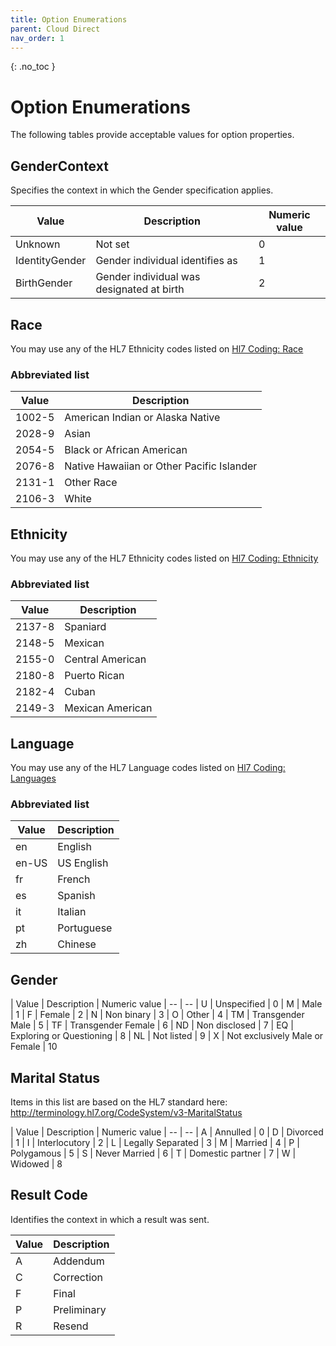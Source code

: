 ```yaml
---
title: Option Enumerations
parent: Cloud Direct
nav_order: 1
---
```


{: .no_toc }

# Option Enumerations 
The following tables provide acceptable values for option properties.

## GenderContext
Specifies the context in which the Gender specification applies. 

| Value | Description | Numeric value
| -- | -- | --
| Unknown |  Not set | 0
| IdentityGender | Gender individual identifies as | 1
| BirthGender | Gender individual was designated at birth | 2

## Race 

You may use any of the HL7 Ethnicity codes listed on <a href="https://terminology.hl7.org/6.1.0/CodeSystem-v3-Race.html">Hl7 Coding: Race</a>

### Abbreviated list

| Value | Description
| -- | --
| 1002-5 | American Indian or Alaska Native 
| 2028-9 | Asian 
| 2054-5 | Black or African American 
| 2076-8 | Native Hawaiian or Other Pacific Islander 
| 2131-1 | Other Race 
| 2106-3 | White 


## Ethnicity 

You may use any of the HL7 Ethnicity codes listed on <a href="http://terminology.hl7.org/CodeSystem/v3-Ethnicity">Hl7 Coding: Ethnicity</a>

### Abbreviated list

| Value | Description
| -- | --
| 2137-8 | Spaniard 
| 2148-5 | Mexican
| 2155-0 | Central American 
| 2180-8 | Puerto Rican 
| 2182-4 | Cuban 
| 2149-3 | Mexican American 

## Language 

You may use any of the HL7 Language codes listed on <a href="https://www.hl7.org/fhir/valueset-languages.html">Hl7 Coding: Languages</a>

### Abbreviated list

| Value | Description
| -- | --
| en | English 
| en-US | US English 
| fr | French 
| es | Spanish
| it | Italian 
| pt | Portuguese 
| zh | Chinese 

## Gender  

| Value | Description | Numeric value
| -- | --
| U | Unspecified | 0
| M | Male | 1
| F | Female | 2
| N | Non binary | 3
| O | Other | 4
| TM | Transgender Male | 5
| TF | Transgender Female | 6
| ND | Non disclosed | 7
| EQ | Exploring or Questioning | 8
| NL | Not listed | 9
| X | Not exclusively Male or Female | 10

## Marital Status  

Items in this list are based on the HL7 standard here: http://terminology.hl7.org/CodeSystem/v3-MaritalStatus 

| Value | Description | Numeric value
| -- | --
| A | Annulled | 0
| D | Divorced | 1
| I | Interlocutory | 2
| L | Legally Separated | 3 
| M | Married | 4
| P | Polygamous | 5
| S | Never Married | 6
| T | Domestic partner | 7
| W | Widowed | 8

## Result Code 
Identifies the context in which a result was sent.

| Value | Description
| -- | --
| A | Addendum 
| C | Correction 
| F | Final 
| P | Preliminary 
| R | Resend 
